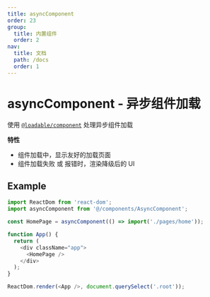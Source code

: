 ```yaml
---
title: asyncComponent
order: 23
group:
  title: 内置组件
  order: 2
nav:
  title: 文档
  path: /docs
  order: 1
---
```


# asyncComponent - 异步组件加载

使用 [`@loadable/component`](https://www.npmjs.com/package/@loadable/component) 处理异步组件加载

**特性**

- 组件加载中，显示友好的加载页面
- 组件加载失败 或 报错时，渲染降级后的 UI

## Example

```typescript
import ReactDom from 'react-dom';
import asyncComponent from '@/components/AsyncComponent';

const HomePage = asyncComponent(() => import('./pages/home'));

function App() {
  return (
    <div className="app">
      <HomePage />
    </div>
  );
}

ReactDom.render(<App />, document.querySelect('.root'));
```
